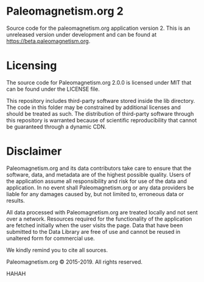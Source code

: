 # Paleomagnetism.org 2

Source code for the paleomagnetism.org application version 2. This is an unreleased version under development and can be found at https://beta.paleomagnetism.org.

# Licensing

The source code for Paleomagnetism.org 2.0.0 is licensed under MIT that can be found under the LICENSE file.

This repository includes third-party software stored inside the lib directory. The code in this folder may be constrained by additional licenses and should be treated as such. The distribution of third-party software through this repository is warranted because of scientific reproducibility that cannot be guaranteed through a dynamic CDN.

# Disclaimer

Paleomagnetism.org and its data contributors take care to ensure that the software, data, and metadata are of the highest possible quality. Users of the application assume all responsibility and risk for use of the data and application. In no event shall Paleomagnetism.org or any data providers be liable for any damages caused by, but not limited to, erroneous data or results.

All data processed with Paleomagnetism.org are treated locally and not sent over a network. Resources required for the functionality of the application are fetched initially when the user visits the page. Data that have been submitted to the Data Library are free of use and cannot be reused in unaltered form for commercial use.

We kindly remind you to cite all sources.

Paleomagnetism.org © 2015-2019. All rights reserved.

HAHAH
